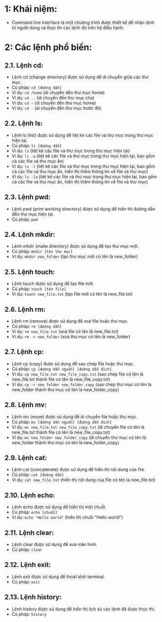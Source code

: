 # 1: Khái niệm:

- Command line interface là một chương trình được thiết kế để nhận lệnh từ người dùng và thực thi các lệnh đó trên hệ điều hành.

# 2: Các lệnh phổ biến:

## 2.1. Lệnh cd:

- Lệnh cd (change directory) được sử dụng để di chuyển giữa các thư mục.
- Cú pháp: `cd [đường dẫn]`
- Ví dụ: `cd /home` (di chuyển đến thư mục home)
- Ví dụ: `cd ..` (di chuyển đến thư mục cha)
- Ví dụ: `cd ~` (di chuyển đến thư mục home)
- Ví dụ: `cd -` (di chuyển đến thư mục trước đó)

## 2.2. Lệnh ls:

- Lệnh ls (list) được sử dụng để liệt kê các file và thư mục trong thư mục hiện tại.
- Cú pháp: `ls [đường dẫn]`
- Ví dụ: `ls` (liệt kê các file và thư mục trong thư mục hiện tại)
- Ví dụ: `ls -a` (liệt kê các file và thư mục trong thư mục hiện tại, bao gồm cả các file và thư mục ẩn)
- Ví dụ: `ls -l` (liệt kê các file và thư mục trong thư mục hiện tại, bao gồm cả các file và thư mục ẩn, hiển thị thêm thông tin về file và thư mục)
- Ví dụ: `ls -la` (liệt kê các file và thư mục trong thư mục hiện tại, bao gồm cả các file và thư mục ẩn, hiển thị thêm thông tin về file và thư mục)

## 2.3. Lệnh pwd:

- Lệnh pwd (print working directory) được sử dụng để hiển thị đường dẫn đến thư mục hiện tại.
- Cú pháp: `pwd`

## 2.4. Lệnh mkdir:

- Lệnh mkdir (make directory) được sử dụng để tạo thư mục mới.
- Cú pháp: `mkdir [tên thư mục]`
- Ví dụ: `mkdir new_folder` (tạo thư mục mới có tên là new_folder)

## 2.5. Lệnh touch:

- Lệnh touch được sử dụng để tạo file mới.
- Cú pháp: `touch [tên file]`
- Ví dụ: `touch new_file.txt` (tạo file mới có tên là new_file.txt)

## 2.6. Lệnh rm:

- Lệnh rm (remove) được sử dụng để xoá file hoặc thư mục.
- Cú pháp: `rm [đường dẫn]`
- Ví dụ: `rm new_file.txt` (xoá file có tên là new_file.txt)
- Ví dụ: `rm -r new_folder` (xoá thư mục có tên là new_folder)

## 2.7. Lệnh cp:

- Lệnh cp (copy) được sử dụng để sao chép file hoặc thư mục.
- Cú pháp: `cp [đường dẫn nguồn] [đường dẫn đích]`
- Ví dụ: `cp new_file.txt new_file_copy.txt` (sao chép file có tên là new_file.txt thành file có tên là new_file_copy.txt)
- Ví dụ: `cp -r new_folder new_folder_copy` (sao chép thư mục có tên là new_folder thành thư mục có tên là new_folder_copy)

## 2.8. Lệnh mv:

- Lệnh mv (move) được sử dụng để di chuyển file hoặc thư mục.
- Cú pháp: `mv [đường dẫn nguồn] [đường dẫn đích]`
- Ví dụ: `mv new_file.txt new_file_copy.txt` (di chuyển file có tên là new_file.txt thành file có tên là new_file_copy.txt)
- Ví dụ: `mv new_folder new_folder_copy` (di chuyển thư mục có tên là new_folder thành thư mục có tên là new_folder_copy)

## 2.9. Lệnh cat:

- Lệnh cat (concatenate) được sử dụng để hiển thị nội dung của file.
- Cú pháp: `cat [đường dẫn]`
- Ví dụ: `cat new_file.txt` (hiển thị nội dung của file có tên là new_file.txt)

## 2.10. Lệnh echo:

- Lệnh echo được sử dụng để hiển thị một chuỗi.
- Cú pháp: `echo [chuỗi]`
- Ví dụ: `echo "Hello world"` (hiển thị chuỗi "Hello world")

## 2.11. Lệnh clear:

- Lệnh clear được sử dụng để xoá màn hình.
- Cú pháp: `clear`

## 2.12. Lệnh exit:

- Lệnh exit được sử dụng để thoát khỏi terminal.
- Cú pháp: `exit`

## 2.13. Lệnh history:

- Lệnh history được sử dụng để hiển thị lịch sử các lệnh đã được thực thi.
- Cú pháp: `history`
